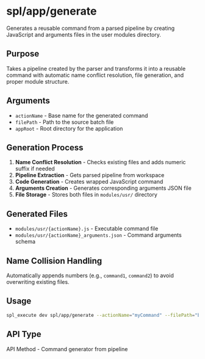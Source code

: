 # spl/app/generate

Generates a reusable command from a parsed pipeline by creating JavaScript and arguments files in the user modules directory.

## Purpose

Takes a pipeline created by the parser and transforms it into a reusable command with automatic name conflict resolution, file generation, and proper module structure.

## Arguments

- `actionName` - Base name for the generated command
- `filePath` - Path to the source batch file
- `appRoot` - Root directory for the application

## Generation Process

1. **Name Conflict Resolution** - Checks existing files and adds numeric suffix if needed
2. **Pipeline Extraction** - Gets parsed pipeline from workspace
3. **Code Generation** - Creates wrapped JavaScript command
4. **Arguments Creation** - Generates corresponding arguments JSON file
5. **File Storage** - Stores both files in `modules/usr/` directory

## Generated Files

- `modules/usr/{actionName}.js` - Executable command file
- `modules/usr/{actionName}_arguments.json` - Command arguments schema

## Name Collision Handling

Automatically appends numbers (e.g., `command1`, `command2`) to avoid overwriting existing files.

## Usage

```bash
spl_execute dev spl/app/generate --actionName="myCommand" --filePath="batch.txt" --appRoot="/path/to/app"
```

## API Type

API Method - Command generator from pipeline